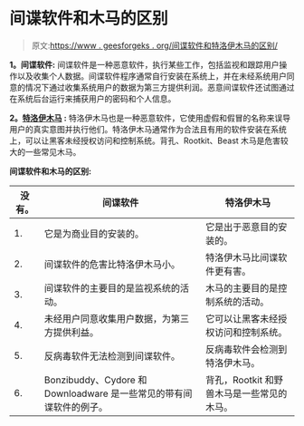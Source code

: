 # 间谍软件和木马的区别

> 原文:[https://www . geesforgeks . org/间谍软件和特洛伊木马的区别/](https://www.geeksforgeeks.org/difference-between-spyware-and-trojan-horse/)

**1。间谍软件:**
间谍软件是一种恶意软件，执行某些工作，包括监视和跟踪用户操作以及收集个人数据。间谍软件程序通常自行安装在系统上，并在未经系统用户同意的情况下通过收集系统用户的数据为第三方提供利润。恶意间谍软件还试图通过在系统后台运行来捕获用户的密码和个人信息。

**2。[特洛伊木马](https://www.geeksforgeeks.org/trojan-horse-and-trap-door/) :**
特洛伊木马也是一种恶意软件，它使用虚假和假冒的名称来误导用户的真实意图并执行他们。特洛伊木马通常作为合法且有用的软件安装在系统上，可以让黑客未经授权访问和控制系统。背孔、Rootkit、Beast 木马是危害较大的一些常见木马。

**间谍软件和木马的区别:**

<center>

| 没有。 | 间谍软件 | 特洛伊木马 |
| --- | --- | --- |
| 1. | 它是为商业目的安装的。 | 它是出于恶意目的安装的。 |
| 2. | 间谍软件的危害比特洛伊木马小。 | 特洛伊木马比间谍软件更有害。 |
| 3. | 间谍软件的主要目的是监视系统的活动。 | 木马的主要目的是控制系统的活动。 |
| 4. | 未经用户同意收集用户数据，为第三方提供利益。 | 它可以让黑客未经授权访问和控制系统。 |
| 5. | 反病毒软件无法检测到间谍软件。 | 反病毒软件会检测到特洛伊木马。 |
| 6. | Bonzibuddy、Cydore 和 Downloadware 是一些常见的带有间谍软件的例子。 | 背孔，Rootkit 和野兽木马是一些常见的木马。 |

</center>